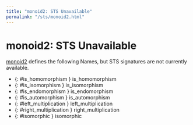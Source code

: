 ```yaml
---
title: "monoid2: STS Unavailable"
permalink: "/sts/monoid2.html"
---
```


# monoid2: STS Unavailable


[monoid2](/cd/monoid2)
defines the following Names, but STS signatures are not currently available.


 *  {: #is_homomorphism } is_homomorphism
 *  {: #is_isomorphism } is_isomorphism
 *  {: #is_endomorphism } is_endomorphism
 *  {: #is_automorphism } is_automorphism
 *  {: #left_multiplication } left_multiplication
 *  {: #right_multiplication } right_multiplication
 *  {: #isomorphic } isomorphic